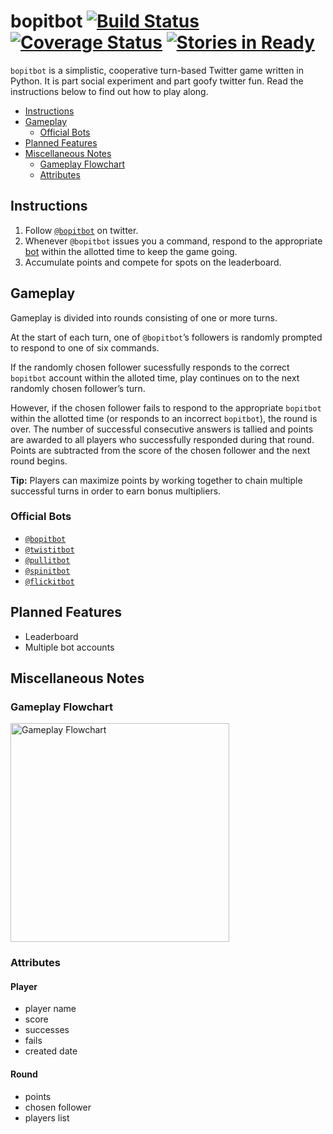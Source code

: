 # bopitbot [![Build Status](https://travis-ci.org/dougwt/bopitbot.svg)](https://travis-ci.org/dougwt/bopitbot) [![Coverage Status](https://img.shields.io/coveralls/dougwt/bopitbot.svg)](https://coveralls.io/r/dougwt/bopitbot) [![Stories in Ready](https://badge.waffle.io/dougwt/bopitbot.svg?label=ready&title=Ready)](http://waffle.io/dougwt/bopitbot)

`bopitbot` is a simplistic, cooperative turn-based Twitter game written in Python. It is part social experiment and part goofy twitter fun. Read the instructions below to find out how to play along.

<!-- MarkdownTOC depth=3 -->

- [Instructions](#instructions)
- [Gameplay](#gameplay)
    - [Official Bots](#official-bots)
- [Planned Features](#planned-features)
- [Miscellaneous Notes](#miscellaneous-notes)
    - [Gameplay Flowchart](#gameplay-flowchart)
    - [Attributes](#attributes)

<!-- /MarkdownTOC -->

## Instructions

1. Follow [`@bopitbot`](http://twitter.com/bopitbot) on twitter.
2. Whenever `@bopitbot` issues you a command, respond to the appropriate [bot](#official-bots) within the allotted time to keep the game going.
3. Accumulate points and compete for spots on the leaderboard.

## Gameplay

Gameplay is divided into rounds consisting of one or more turns.

At the start of each turn, one of `@bopitbot`’s followers is randomly prompted to respond to one of six commands.

If the randomly chosen follower sucessfully responds to the correct `bopitbot` account within the alloted time, play continues on to the next randomly chosen follower’s turn.

However, if the chosen follower fails to respond to the appropriate `bopitbot` within the allotted time (or responds to an incorrect `bopitbot`), the round is over. The number of successful consecutive answers is tallied and points are awarded to all players who successfully responded during that round. Points are subtracted from the score of the chosen follower and the next round begins.

**Tip:** Players can maximize points by working together to chain multiple successful turns in order to earn bonus multipliers.

### Official Bots
- [`@bopitbot`](http://twitter.com/bopitbot)
- [`@twistitbot`](http://twitter.com/twistitbot)
- [`@pullitbot`](http://twitter.com/pullitbot)
- [`@spinitbot`](http://twitter.com/spinitbot)
- [`@flickitbot`](http://twitter.com/flickitbot)

## Planned Features
- Leaderboard
- Multiple bot accounts

## Miscellaneous Notes

### Gameplay Flowchart

<img src="http://static.mycodebytes.com/bopitbot/flowchart4.svg" alt="Gameplay Flowchart" width="350px" />

### Attributes 

#### Player
- player name
- score
- successes
- fails
- created date

#### Round
- points
- chosen follower
- players list
